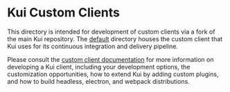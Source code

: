 # Kui Custom Clients

This directory is intended for development of custom clients via a
fork of the main Kui repository. The [default](./default) directory
houses the custom client that Kui uses for its continuous integration
and delivery pipeline.

Please consult the [custom client
documentation](../docs/dev/custom-clients) for more information on
developing a Kui client, including your development options, the
customization opportunities, how to extend Kui by adding custom
plugins, and how to build headless, electron, and webpack
distributions.
